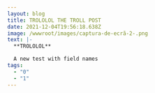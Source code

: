 ```yaml
---
layout: blog
title: TROLOLOL THE TROLL POST
date: 2021-12-04T19:56:18.638Z
image: /wwwroot/images/captura-de-ecrã-2-.png
text: |-
  **TROLOLOL**

  A new test with field names
tags:
  - "0"
  - "1"
---
```

